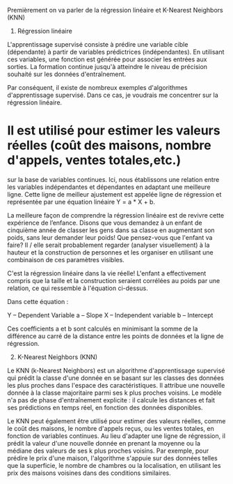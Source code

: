 Premièrement on va parler de la régression linéaire et K-Nearest Neighbors (KNN)

1. Régression linéaire

L'apprentissage supervisé consiste à prédire une variable cible (dépendante) à partir de variables prédictrices (indépendantes). En utilisant ces variables, une fonction est générée pour associer les entrées aux sorties. La formation continue jusqu'à atteindre le niveau de précision souhaité sur les données d'entraînement.

Par conséquent, il existe de nombreux exemples d'algorithmes d'apprentissage supervisé. Dans ce cas, je voudrais me concentrer sur la régression linéaire.

# Il est utilisé pour estimer les valeurs réelles (coût des maisons, nombre d'appels, ventes totales,etc.) 
sur la base de variables continues. Ici, nous établissons une relation entre les variables indépendantes et dépendantes en adaptant une meilleure ligne. Cette ligne de meilleur ajustement est appelée ligne de régression et représentée par une équation linéaire Y = a * X + b.

La meilleure façon de comprendre la régression linéaire est de revivre cette expérience de l’enfance. Disons que vous demandez à un enfant de cinquième année de classer les gens dans sa classe en augmentant son poids, sans leur demander leur poids! Que pensez-vous que l'enfant va faire? Il / elle serait probablement regarder (analyser visuellement) à la hauteur et la construction de personnes et les organiser en utilisant une combinaison de ces paramètres visibles.

C'est la régression linéaire dans la vie réelle! L'enfant a effectivement compris que la taille et la
construction seraient corrélées au poids par une relation, ce qui ressemble à l'équation ci-dessus.

Dans cette équation :

Y – Dependent Variable
a – Slope
X – Independent variable
b – Intercept

Ces coefficients a et b sont calculés en minimisant la somme de la différence au carré de la
distance entre les points de données et la ligne de régression.


2. K-Nearest Neighbors (KNN)

Le KNN (k-Nearest Neighbors) est un algorithme d'apprentissage supervisé qui prédit la classe d'une donnée en se basant sur les classes des données les plus proches dans l'espace des caractéristiques. Il attribue une nouvelle donnée à la classe majoritaire parmi ses k plus proches voisins. Le modèle n'a pas de phase d'entraînement explicite : il calcule les distances et fait ses prédictions en temps réel, en fonction des données disponibles.

Le KNN peut également être utilisé pour estimer des valeurs réelles, comme le coût des maisons, le nombre d'appels reçus, ou les ventes totales, en fonction de variables continues. 
Au lieu d'adapter une ligne de régression, il prédit la valeur d'une nouvelle donnée en prenant la moyenne ou la médiane des valeurs de ses k plus proches voisins. Par exemple, pour prédire le prix d'une maison, l'algorithme s'appuie sur des données telles que la superficie, le nombre de chambres ou la localisation, en utilisant les prix des maisons voisines dans des conditions similaires.


